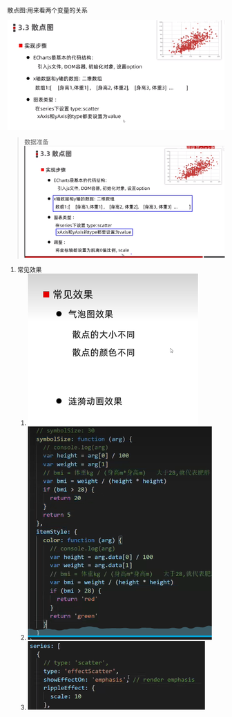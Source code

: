 散点图:用来看两个变量的关系

![](2023-02-20-22-16-10.png)
> 数据准备
> ![](2023-02-20-22-26-22.png)

1. 常见效果
   1. ![](2023-02-20-23-31-33.png)
   2. ![](2023-02-20-23-42-07.png)
   3. ![](2023-02-20-23-42-34.png)
